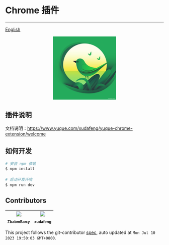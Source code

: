 # Chrome 插件

---

[English](README.en.md)

<p align="center">
  <a href="https://www.yuque.com/xudafeng/yuque-chrome-extension/welcome">
    <img
      alt="logo"
      src="./resources/logo.png"
      width="200"
    />
  </a>
</p>

## 插件说明

文档说明：https://www.yuque.com/xudafeng/yuque-chrome-extension/welcome

<!-- GITCONTRIBUTOR_START -->

## 如何开发

```bash
# 安装 npm 依赖
$ npm install

# 启动开发环境
$ npm run dev
```

## Contributors

|[<img src="https://avatars.githubusercontent.com/u/71264455?v=4" width="100px;"/><br/><sub><b>TbabmBarry</b></sub>](https://github.com/TbabmBarry)<br/>|[<img src="https://avatars.githubusercontent.com/u/1011681?v=4" width="100px;"/><br/><sub><b>xudafeng</b></sub>](https://github.com/xudafeng)<br/>|
| :---: | :---: |


This project follows the git-contributor [spec](https://github.com/xudafeng/git-contributor), auto updated at `Mon Jul 10 2023 19:50:03 GMT+0800`.

<!-- GITCONTRIBUTOR_END -->
